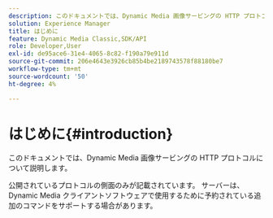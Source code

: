 ```yaml
---
description: このドキュメントでは、Dynamic Media 画像サービングの HTTP プロトコルについて説明します。
solution: Experience Manager
title: はじめに
feature: Dynamic Media Classic,SDK/API
role: Developer,User
exl-id: de95ace6-31e4-4065-8c82-f190a79e911d
source-git-commit: 206e4643e3926cb85b4be2189743578f88180be7
workflow-type: tm+mt
source-wordcount: '50'
ht-degree: 4%

---
```


# はじめに{#introduction}

このドキュメントでは、Dynamic Media 画像サービングの HTTP プロトコルについて説明します。

公開されているプロトコルの側面のみが記載されています。 サーバーは、Dynamic Media クライアントソフトウェアで使用するために予約されている追加のコマンドをサポートする場合があります。
